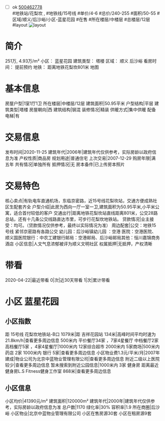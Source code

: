 - [ ] ok [500462778](https://bj.5i5j.com/ershoufang/500462778.html)  
 #地铁站/花梨坎 ,  #地铁线/15号线
#单价/4-6 #总价/240-255 #面积/50-55   #区域/顺义/后沙峪/小区-蓝星花园 #在售 #所在楼层/中楼层 #总楼层/12层 #layout 
![layout](http://image2.5i5j.com//group2/M00/C9/24/CgqJNF3q_hCAcA_1AAJPVIwZHFk687.jpg_P5.jpg) 
# 简介 
 251万,  4.93万/m² 
小区： 蓝星花园
建筑类型： 塔楼
区域： 顺义 后沙峪
看房时间： 提前预约
地铁： 距离地铁花梨坎801米 地图
# 基本信息 
 房屋户型|1室1厅1卫
所在楼层|中楼层/12层
建筑面积|50.95平米
户型结构|平层
建筑类型|塔楼
房屋朝向|西
建筑结构|钢混
装修情况|精装
供暖方式|集中供暖
配备电梯|有
# 交易信息 
 发布时间|2020-11-25
建筑年代|2006年|建筑年代仅供参考，实际房龄以政府信息为准
产权性质|商品房
规划用途|普通住宅
上次交易|2007-12-29
购房年限|满五年
共有情况|单独所有
抵押情况|无
房本备件|已上传房本照片
# 交易特色 
 核心卖点|有轨电车直通机场，东临京密路，近15号线花梨坎站，交通方便成熟社区生配套齐全
户型介绍|此房为西向一厅一室一卫,建筑面积为50.95平米,小平米公寓，适合首付较低的客户
交通出行|距离地铁花梨坎站直线距离801米，公交28路总站，还有十几条公交线路直达市里，可步行花梨坎地铁站。
贷款情况|业主接受：均可。（贷款情况仅供参考，最终以实际情况为准）
周边配套|公交：地铁15号线 紧邻京密路有各路公交 幼儿园：后沙峪镇幼儿园 ：空港 医院：空港医院、顺义国医院银行：中农工建银行邮局：空港邮局、后沙峪邮局其他：恒川嘉锦商务酒店
小区信息|人文气息浓郁被评为顺义文明社区
权属抵押|无抵押，产权清晰
# 带看 
 2020-04-22|最近带看	 0|次|近30天带看	 1|次|累计带看
# 小区 蓝星花园
## 小区指数 
 距 15号线 花梨坎地铁站-B口 1079米|距 吉祥花园站 134米|高峰时间平均时速为21.8km/h|查看更多周边信息
500米内 平价餐厅34家 ，7家4星餐厅
中档餐厅2家
高档餐厅5家 ，4家4星餐厅|1000米内 12家综合超市
2000米内 5家商场|500米内 药店 2家
1000米内 银行 5家|查看更多周边信息
小区物业费1.3元/平米/月|2007年建成|物业公司为北京中蓝物业管理有限公司|查看更多周边信息
附近二级以上医院较少|查看更多周边信息
暂未搜索到附近公园信息|1000米内 3家 健身房
距离最近健身房L.S Fitness健身工作室 868米|查看更多周边信息
## 小区信息 
 小区均价|41390元/m²
建筑面积|120000m²
建筑年代|2000年|建筑年代仅供参考，实际房龄以政府信息为准
总户数|1170
绿化率|30%
容积率|1.9
所在商圈|后沙峪
小区物业|北京中蓝物业管理有限公司
小区在售房源30套
小区在租房源9套

